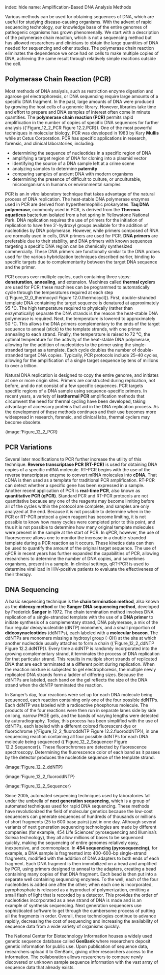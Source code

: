 index: hide
name: Amplification-Based DNA Analysis Methods

Various methods can be used for obtaining sequences of DNA, which are useful for studying disease-causing organisms. With the advent of rapid sequencing technology, our knowledge base of the entire genomes of pathogenic organisms has grown phenomenally. We start with a description of the polymerase chain reaction, which is not a sequencing method but has allowed researchers and clinicians to obtain the large quantities of DNA needed for sequencing and other studies. The polymerase chain reaction eliminates the dependence we once had on cells to make multiple copies of DNA, achieving the same result through relatively simple reactions outside the cell.

## Polymerase Chain Reaction (PCR)

Most methods of DNA analysis, such as restriction enzyme digestion and agarose gel electrophoresis, or DNA sequencing require large amounts of a specific DNA fragment. In the past, large amounts of DNA were produced by growing the host cells of a genomic library. However, libraries take time and effort to prepare and DNA samples of interest often come in minute quantities. The  **polymerase chain reaction (PCR)** permits rapid amplification in the number of copies of specific DNA sequences for further analysis ({'Figure_12_2_PCR Figure 12.2.PCR}). One of the most powerful techniques in molecular biology, PCR was developed in 1983 by Kary  **Mullis** while at Cetus Corporation. PCR has specific applications in research, forensic, and clinical laboratories, including:

  * determining the sequence of nucleotides in a specific region of DNA
  * amplifying a target region of DNA for cloning into a plasmid vector
  * identifying the source of a DNA sample left at a crime scene
  * analyzing samples to determine  **paternity**
  * comparing samples of ancient DNA with modern organisms
  * determining the presence of difficult to culture, or unculturable, microorganisms in humans or environmental samples

PCR is an  *in vitro* laboratory technique that takes advantage of the natural process of DNA replication. The heat-stable DNA polymerase enzymes used in PCR are derived from hyperthermophilic prokaryotes.  **Taq DNA polymerase**, commonly used in PCR, is derived from the  **Thermus aquaticus** bacterium isolated from a hot spring in Yellowstone National Park. DNA replication requires the use of primers for the initiation of replication to have free 3ʹ-hydroxyl groups available for the addition of nucleotides by DNA polymerase. However, while primers composed of RNA are normally used in cells, DNA primers are used for PCR.  **DNA primers** are preferable due to their stability, and DNA primers with known sequences targeting a specific DNA region can be chemically synthesized commercially. These DNA primers are functionally similar to the DNA probes used for the various hybridization techniques described earlier, binding to specific targets due to complementarity between the target DNA sequence and the primer.

PCR occurs over multiple cycles, each containing three steps:  **denaturation**,  **annealing**, and extension. Machines called  **thermal cycler**s are used for PCR; these machines can be programmed to automatically cycle through the temperatures required at each step ({'Figure_12_0_thermocycl Figure 12.0.thermocycl}). First, double-stranded template DNA containing the target sequence is denatured at approximately 95 °C. The high temperature required to physically (rather than enzymatically) separate the DNA strands is the reason the heat-stable DNA polymerase is required. Next, the temperature is lowered to approximately 50 °C. This allows the DNA primers complementary to the ends of the target sequence to anneal (stick) to the template strands, with one primer annealing to each strand. Finally, the temperature is raised to 72 °C, the optimal temperature for the activity of the heat-stable DNA polymerase, allowing for the addition of nucleotides to the primer using the single-stranded target as a template. Each cycle doubles the number of double-stranded target DNA copies. Typically, PCR protocols include 25–40 cycles, allowing for the amplification of a single target sequence by tens of millions to over a trillion.

Natural DNA replication is designed to copy the entire genome, and initiates at one or more origin sites. Primers are constructed during replication, not before, and do not consist of a few specific sequences. PCR targets specific regions of a DNA sample using sequence-specific primers. In recent years, a variety of  **isothermal PCR** amplification methods that circumvent the need for thermal cycling have been developed, taking advantage of accessory proteins that aid in the DNA replication process. As the development of these methods continues and their use becomes more widespread in research, forensic, and clinical labs, thermal cyclers may become obsolete.


{image:'Figure_12_2_PCR}
        

## PCR Variations

Several later modifications to PCR further increase the utility of this technique.  **Reverse transcriptase PCR (RT-PCR)** is used for obtaining DNA copies of a specific mRNA molecule. RT-PCR begins with the use of the reverse transcriptase enzyme to convert mRNA molecules into  **cDNA**. That cDNA is then used as a template for traditional PCR amplification. RT-PCR can detect whether a specific gene has been expressed in a sample. Another recent application of PCR is  **real-time PCR**, also known as  **quantitative PCR (qPCR)**. Standard PCR and RT-PCR protocols are not quantitative because any one of the reagents may become limiting before all of the cycles within the protocol are complete, and samples are only analyzed at the end. Because it is not possible to determine when in the PCR or RT-PCR protocol a given reagent has become limiting, it is not possible to know how many cycles were completed prior to this point, and thus it is not possible to determine how many original template molecules were present in the sample at the start of PCR. In qPCR, however, the use of fluorescence allows one to monitor the increase in a double-stranded template during a PCR reaction as it occurs. These kinetics data can then be used to quantify the amount of the original target sequence. The use of qPCR in recent years has further expanded the capabilities of PCR, allowing researchers to determine the number of DNA copies, and sometimes organisms, present in a sample. In clinical settings, qRT-PCR is used to determine viral load in HIV-positive patients to evaluate the effectiveness of their therapy.

## DNA Sequencing

A basic sequencing technique is the  **chain termination method**, also known as the  **dideoxy method** or the  **Sanger DNA sequencing method**, developed by Frederick  **Sanger** in 1972. The chain termination method involves DNA replication of a single-stranded template with the use of a  **DNA primer** to initiate synthesis of a complementary strand, DNA polymerase, a mix of the four regular deoxynucleotide (dNTP) monomers, and a small proportion of  **dideoxynucleotides** (ddNTPs), each labeled with a  **molecular beacon**. The ddNTPs are monomers missing a hydroxyl group (–OH) at the site at which another nucleotide usually attaches to form a chain ({'Figure_12_2_ddNTP Figure 12.2.ddNTP}). Every time a ddNTP is randomly incorporated into the growing complementary strand, it terminates the process of DNA replication for that particular strand. This results in multiple short strands of replicated DNA that are each terminated at a different point during replication. When the reaction mixture is subjected to gel electrophoresis, the multiple newly replicated DNA strands form a ladder of differing sizes. Because the ddNTPs are labeled, each band on the gel reflects the size of the DNA strand when the ddNTP terminated the reaction.

In Sanger’s day, four reactions were set up for each DNA molecule being sequenced, each reaction containing only one of the four possible ddNTPs. Each ddNTP was labeled with a radioactive phosphorus molecule. The products of the four reactions were then run in separate lanes side by side on long, narrow PAGE gels, and the bands of varying lengths were detected by autoradiography. Today, this process has been simplified with the use of ddNTPs, each labeled with a different colored fluorescent dye or fluorochrome ({'Figure_12_2_fluoroddNTP Figure 12.2.fluoroddNTP}), in one sequencing reaction containing all four possible ddNTPs for each DNA molecule being sequenced ({'Figure_12_2_Sequencer Figure 12.2.Sequencer}). These fluorochromes are detected by fluorescence spectroscopy. Determining the fluorescence color of each band as it passes by the detector produces the nucleotide sequence of the template strand.


{image:'Figure_12_2_ddNTP}
        


{image:'Figure_12_2_fluoroddNTP}
        


{image:'Figure_12_2_Sequencer}
        

Since 2005, automated sequencing techniques used by laboratories fall under the umbrella of  **next generation sequencing**, which is a group of automated techniques used for rapid DNA sequencing. These methods have revolutionized the field of molecular genetics because the low-cost sequencers can generate sequences of hundreds of thousands or millions of short fragments (25 to 600 base pairs) just in one day. Although several variants of next generation sequencing technologies are made by different companies (for example, 454 Life Sciences’ pyrosequencing and Illumina’s Solexa technology), they all allow millions of bases to be sequenced quickly, making the sequencing of entire genomes relatively easy, inexpensive, and commonplace. In  **454 sequencing (pyrosequencing)**, for example, a DNA sample is fragmented into 400–600-bp single-strand fragments, modified with the addition of DNA adapters to both ends of each fragment. Each DNA fragment is then immobilized on a bead and amplified by PCR, using primers designed to anneal to the adapters, creating a bead containing many copies of that DNA fragment. Each bead is then put into a separate well containing sequencing enzymes. To the well, each of the four nucleotides is added one after the other; when each one is incorporated, pyrophosphate is released as a byproduct of polymerization, emitting a small flash of light that is recorded by a detector. This provides the order of nucleotides incorporated as a new strand of DNA is made and is an example of synthesis sequencing. Next generation sequencers use sophisticated software to get through the cumbersome process of putting all the fragments in order. Overall, these technologies continue to advance rapidly, decreasing the cost of sequencing and increasing the availability of sequence data from a wide variety of organisms quickly.

The National Center for Biotechnology Information houses a widely used genetic sequence database called  **GenBank** where researchers deposit genetic information for public use. Upon publication of sequence data, researchers upload it to GenBank, giving other researchers access to the information. The collaboration allows researchers to compare newly discovered or unknown sample sequence information with the vast array of sequence data that already exists.
